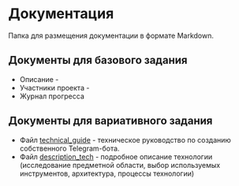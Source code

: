 # Документация
Папка для размещения документации в формате Markdown.

## Документы для базового задания
* Описание -
* Участники проекта -
* Журнал прогресса

## Документы для вариативного задания
  + Файл [technical_guide](https://github.com/tpAnswer4yourself/project_practice_mospolytech/blob/main/docs/technical_guide.md) - техническое руководство по созданию собственного Telegram-бота.
  + Файл [description_tech](https://github.com/tpAnswer4yourself/project_practice_mospolytech/blob/main/docs/description_tech.md) - подробное описание технологии (исследование предметной области, выбор используемых инструментов, архитектура, процессы технологии)
